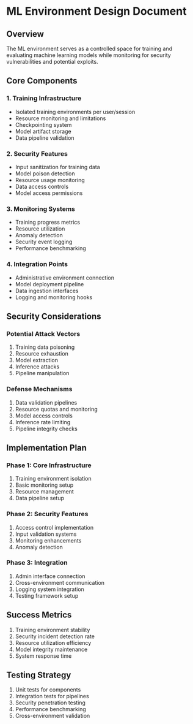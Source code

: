# ML Environment Design Document

## Overview
The ML environment serves as a controlled space for training and evaluating machine learning models while monitoring for security vulnerabilities and potential exploits.

## Core Components

### 1. Training Infrastructure
- Isolated training environments per user/session
- Resource monitoring and limitations
- Checkpointing system
- Model artifact storage
- Data pipeline validation

### 2. Security Features
- Input sanitization for training data
- Model poison detection
- Resource usage monitoring
- Data access controls
- Model access permissions

### 3. Monitoring Systems
- Training progress metrics
- Resource utilization
- Anomaly detection
- Security event logging
- Performance benchmarking

### 4. Integration Points
- Administrative environment connection
- Model deployment pipeline
- Data ingestion interfaces
- Logging and monitoring hooks

## Security Considerations

### Potential Attack Vectors
1. Training data poisoning
2. Resource exhaustion
3. Model extraction
4. Inference attacks
5. Pipeline manipulation

### Defense Mechanisms
1. Data validation pipelines
2. Resource quotas and monitoring
3. Model access controls
4. Inference rate limiting
5. Pipeline integrity checks

## Implementation Plan

### Phase 1: Core Infrastructure
1. Training environment isolation
2. Basic monitoring setup
3. Resource management
4. Data pipeline setup

### Phase 2: Security Features
1. Access control implementation
2. Input validation systems
3. Monitoring enhancements
4. Anomaly detection

### Phase 3: Integration
1. Admin interface connection
2. Cross-environment communication
3. Logging system integration
4. Testing framework setup

## Success Metrics
1. Training environment stability
2. Security incident detection rate
3. Resource utilization efficiency
4. Model integrity maintenance
5. System response time

## Testing Strategy
1. Unit tests for components
2. Integration tests for pipelines
3. Security penetration testing
4. Performance benchmarking
5. Cross-environment validation 